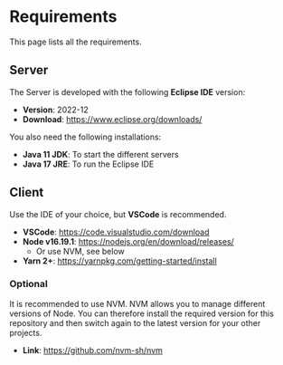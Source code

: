 # Requirements

This page lists all the requirements.

## Server

The Server is developed with the following **Eclipse IDE** version:

- **Version**: 2022-12
- **Download**: <https://www.eclipse.org/downloads/>

You also need the following installations:

- **Java 11 JDK**: To start the different servers
- **Java 17 JRE**: To run the Eclipse IDE

## Client

Use the IDE of your choice, but **VSCode** is recommended.

- **VSCode**: <https://code.visualstudio.com/download>
- **Node v16.19.1**: <https://nodejs.org/en/download/releases/>
  - Or use NVM, see below
- **Yarn 2+**: <https://yarnpkg.com/getting-started/install>

### Optional

It is recommended to use NVM. NVM allows you to manage different versions of Node. You can therefore install the required version for this repository and then switch again to the latest version for your other projects.

- **Link**: <https://github.com/nvm-sh/nvm>

